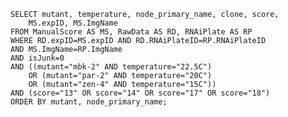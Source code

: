     SELECT mutant, temperature, node_primary_name, clone, score,
        MS.expID, MS.ImgName
    FROM ManualScore AS MS, RawData AS RD, RNAiPlate AS RP
    WHERE RD.expID=MS.expID AND RD.RNAiPlateID=RP.RNAiPlateID
    AND MS.ImgName=RP.ImgName
    AND isJunk=0
    AND ((mutant="mbk-2" AND temperature="22.5C")
        OR (mutant="par-2" AND temperature="20C")
        OR (mutant="zen-4" AND temperature="15C"))
    AND (score="13" OR score="14" OR score="17" OR score="18")
    ORDER BY mutant, node_primary_name;
